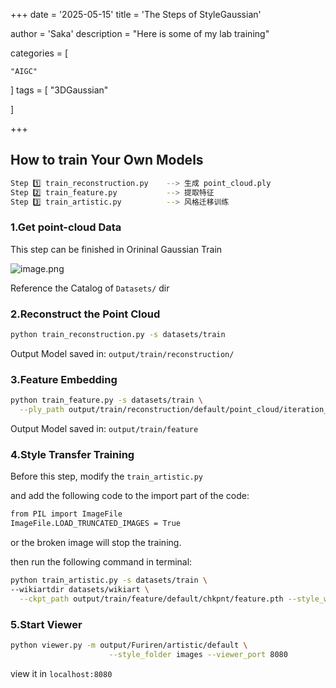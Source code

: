 +++
date = '2025-05-15'
title = 'The Steps of StyleGaussian'
 
author = 'Saka'
description = "Here is some of my lab training"

categories = [

    "AIGC"
]
tags = [
    "3DGaussian"

]

+++

## How to train Your Own Models 
```bash
Step 1️⃣ train_reconstruction.py    --> 生成 point_cloud.ply
Step 2️⃣ train_feature.py           --> 提取特征
Step 3️⃣ train_artistic.py          --> 风格迁移训练

```

### 1.Get point-cloud Data

This step can be finished in Orininal Gaussian Train

![image.png](attachment:373f7f85-16b8-4da5-ae27-6abc66be918f:image.png)

Reference the Catalog of `Datasets/` dir

### 2.Reconstruct the Point Cloud

```bash
python train_reconstruction.py -s datasets/train
```

Output Model saved in: `output/train/reconstruction/`

### 3.Feature Embedding

```bash
python train_feature.py -s datasets/train \
  --ply_path output/train/reconstruction/default/point_cloud/iteration_30000/point_cloud.ply
```

Output Model saved in: `output/train/feature`

### 4.Style Transfer Training

Before this step, modify the `train_artistic.py`

and add the following code to the import part of the code:

```bash
from PIL import ImageFile
ImageFile.LOAD_TRUNCATED_IMAGES = True
```

or the broken image will stop the training.

then run the following command in terminal:

```bash
python train_artistic.py -s datasets/train \
--wikiartdir datasets/wikiart \
  --ckpt_path output/train/feature/default/chkpnt/feature.pth --style_weight 10

```

### 5.Start Viewer

```bash
python viewer.py -m output/Furiren/artistic/default \
                      --style_folder images --viewer_port 8080
```

view it in `localhost:8080`
